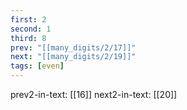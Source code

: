 ```yaml
---
first: 2
second: 1
third: 8
prev: "[[many_digits/2/17]]"
next: "[[many_digits/2/19]]"
tags: [even]
---
```

prev2-in-text: [[16]]
next2-in-text: [[20]]
